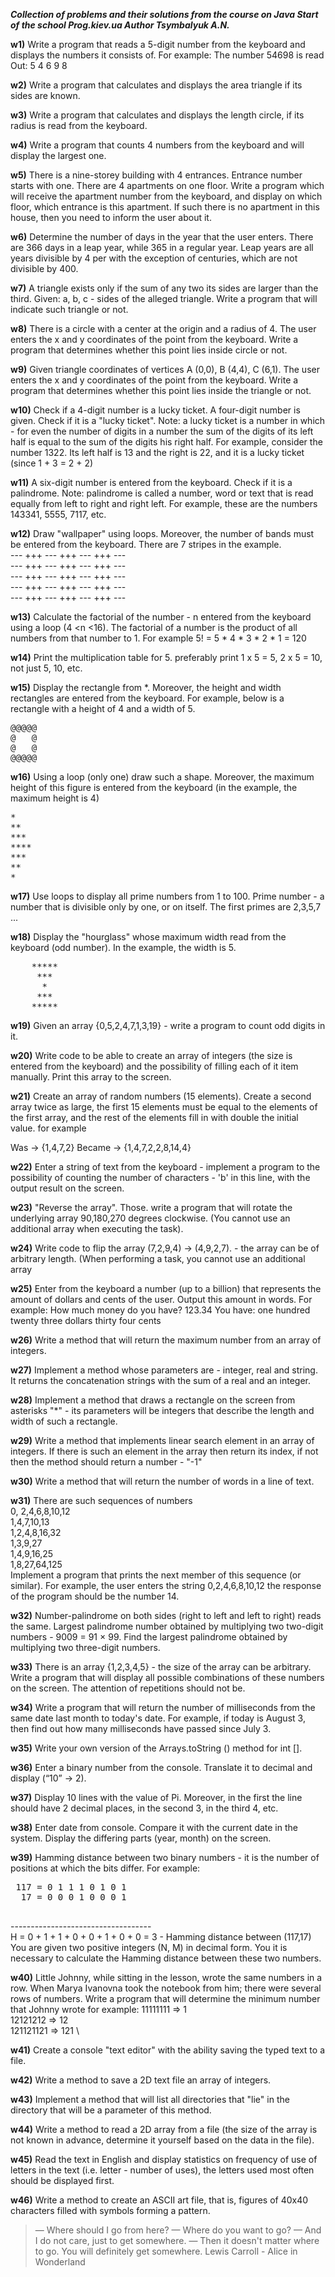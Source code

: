 ***Collection of problems and their solutions from the course on Java Start of the school Prog.kiev.ua
Author Tsymbalyuk A.N.***

**w1)** Write a program that reads a 5-digit number from the keyboard
and displays the numbers it consists of.
For example: The number 54698 is read Out:
5 4 6 9 8

**w2)** Write a program that calculates and displays the area
triangle if its sides are known.

**w3)** Write a program that calculates and displays the length
circle, if its radius is read from the keyboard.

**w4)** Write a program that counts 4 numbers from the keyboard and
will display the largest one.

**w5)** There is a nine-storey building with 4 entrances. Entrance number
starts with one. There are 4 apartments on one floor. Write a program
which will receive the apartment number from the keyboard, and display on
which floor, which entrance is this apartment. If such
there is no apartment in this house, then you need to inform the user about it.


**w6)** Determine the number of days in the year that the user enters.
There are 366 days in a leap year, while 365 in a regular year.
Leap years are all years divisible by 4 per
with the exception of centuries, which are not divisible by 400.

**w7)** A triangle exists only if the sum of any two
its sides are larger than the third. Given: a, b, c - sides of the alleged
triangle. Write a program that will indicate such
triangle or not.

**w8)** There is a circle with a center at the origin and a radius of 4.
The user enters the x and y coordinates of the point from the keyboard.
Write a program that determines whether this point lies inside
circle or not.

**w9)** Given triangle coordinates of vertices А (0,0), В (4,4), С (6,1).
The user enters the x and y coordinates of the point from the keyboard.
Write a program that determines whether this point lies inside the triangle or not.

**w10)** Check if a 4-digit number is a lucky ticket.
A four-digit number is given. Check if it is a "lucky ticket".
Note: a lucky ticket is a number in which - for even
the number of digits in a number the sum of the digits of its left half is equal to the sum of the digits
his right half. For example, consider the number 1322. Its left half
is 13 and the right is 22, and it is a lucky ticket (since 1 + 3 = 2 + 2)

**w11)** A six-digit number is entered from the keyboard.
Check if it is a palindrome. Note: palindrome is called
a number, word or text that is read equally from left to right and right
left. For example, these are the numbers 143341, 5555, 7117, etc.

**w12)** Draw "wallpaper" using loops.
Moreover, the number of bands must be entered from the keyboard.
There are 7 stripes in the example. \
--- +++ --- +++ --- +++ --- \
--- +++ --- +++ --- +++ --- \
--- +++ --- +++ --- +++ --- \
--- +++ --- +++ --- +++ --- \
--- +++ --- +++ --- +++ ---

**w13)** Calculate the factorial of the number - n entered from the keyboard using a loop
(4 <n <16). The factorial of a number is the product of all numbers from that number to 1.
For example 5! = 5 * 4 * 3 * 2 * 1 = 120

**w14)** Print the multiplication table for 5. preferably print
1 x 5 = 5, 2 x 5 = 10, not just 5, 10, etc.

**w15)** Display the rectangle from *. Moreover, the height and width
rectangles are entered from the keyboard. For example, below is a rectangle
with a height of 4 and a width of 5.
<pre>
@@@@@
@   @
@   @
@@@@@
</pre>

**w16)** Using a loop (only one) draw such a shape. Moreover, the maximum height of this figure is entered from the keyboard (in the example, the maximum height is 4)
<pre>
*
**
***
****
***
**
*
</pre>


**w17)** Use loops to display all prime numbers from 1 to 100.
Prime number - a number that is divisible only by one, or
on itself. The first primes are 2,3,5,7 ...

**w18)** Display the "hourglass" whose maximum width
read from the keyboard (odd number). In the example, the width is 5.
<pre>
    *****
     ***
      *
     ***
    *****
</pre>

**w19)** Given an array {0,5,2,4,7,1,3,19} - write a program to count
odd digits in it.

**w20)** Write code to be able to create an array of integers
(the size is entered from the keyboard) and the possibility of filling each of it
item manually. Print this array to the screen.

**w21)** Create an array of random numbers (15 elements).
Create a second array twice as large, the first 15 elements
must be equal to the elements of the first array, and the rest of the elements
fill in with double the initial value. for example

Was → {1,4,7,2}
Became → {1,4,7,2,2,8,14,4}

**w22)** Enter a string of text from the keyboard - implement a program to
the possibility of counting the number of characters - 'b' in this line, with the output
result on the screen.

**w23)** "Reverse the array". Those. write a program that
will rotate the underlying array 90,180,270 degrees clockwise.
(You cannot use an additional array when executing the task).

**w24)** Write code to flip the array
(7,2,9,4) -> (4,9,2,7). - the array can be of arbitrary length.
 (When performing a task, you cannot use an additional array
 
**w25)** Enter from the keyboard a number (up to a billion) that represents
 the amount of dollars and cents of the user. Output this amount in words.
 For example:
 How much money do you have?
 123.34
 You have: one hundred twenty three dollars thirty four cents
 
 **w26)** Write a method that will return the maximum number from an array of integers.
 
 **w27)** Implement a method whose parameters are -
 integer, real and string. It returns the concatenation
 strings with the sum of a real and an integer.
 
 **w28)** Implement a method that draws a rectangle on the screen from
 asterisks "*" - its parameters will be integers that
 describe the length and width of such a rectangle.
 
 **w29)** Write a method that implements linear search
 element in an array of integers. If there is such an element in the array then
 return its index, if not then the method should return a number - "-1"
 
 **w30)** Write a method that will return the number of words in a line of text.
 
 **w31)** There are such sequences of numbers \
 0, 2,4,6,8,10,12 \
 1,4,7,10,13 \
 1,2,4,8,16,32 \
 1,3,9,27 \
 1,4,9,16,25 \
 1,8,27,64,125 \
 Implement a program that prints the next member of this sequence
 (or similar). For example, the user enters the string 0,2,4,6,8,10,12
 the response of the program should be the number 14.
 
 **w32)** Number-palindrome on both sides (right to left and left to right)
 reads the same. Largest palindrome number obtained
 by multiplying two two-digit numbers - 9009 = 91 × 99.
 Find the largest palindrome obtained by multiplying two three-digit numbers.
 
 **w33)** There is an array {1,2,3,4,5} - the size of the array can be arbitrary.
 Write a program that will display all possible combinations of these numbers on the screen.
 The attention of repetitions should not be.
 
 **w34)** Write a program that will return the number of milliseconds
 from the same date last month to today's date.
 For example, if today is August 3, then find out how many milliseconds have passed since July 3.
 
 **w35)** Write your own version of the Arrays.toString () method for int [].
 
 **w36)** Enter a binary number from the console. Translate it to
 decimal and display (“10” -> 2).
 
 **w37)** Display 10 lines with the value of Pi. Moreover, in the first
 the line should have 2 decimal places, in the second 3, in the third 4, etc.
 
 **w38)** Enter date from console. Compare it with the current date in the system.
 Display the differing parts (year, month) on the screen.
 
 **w39)** Hamming distance between two binary numbers -
 it is the number of positions at which the bits differ.
 For example: 
 <pre>
 117 = 0 1 1 1 0 1 0 1
  17 = 0 0 0 1 0 0 0 1
  </pre>
 ----------------------------------- \
 H = 0 + 1 + 1 + 0 + 0 + 1 + 0 + 0 = 3 - Hamming distance between (117,17)
 You are given two positive integers (N, M) in decimal form. You
 it is necessary to calculate the Hamming distance between these two
 numbers.
 
 **w40)** Little Johnny, while sitting in the lesson, wrote the same numbers in a row. When Marya
 Ivanovna took the notebook from him; there were several rows of numbers. Write
 a program that will determine the minimum number that Johnny wrote for example:
 11111111 => 1 \
 12121212 => 12 \
 121121121 => 121 \
 
 **w41)** Create a console "text editor" with the ability
 saving the typed text to a file.
 
 **w42)** Write a method to save a 2D text file
 an array of integers.
 
 **w43)** Implement a method that will list all
 directories that "lie" in the directory that will be a parameter of this method.
 
 **w44)** Write a method to read a 2D array from a file
 (the size of the array is not known in advance, determine it yourself based on the data in the file).
 
 **w45)** Read the text in English and display statistics on
 frequency of use of letters in the text (i.e. letter - number of uses),
 the letters used most often should be displayed first.
 
 **w46)** Write a method to create an ASCII art file,
 that is, figures of 40x40 characters filled with symbols forming a pattern.
 
 
 
> — Where should I go from here?
— Where do you want to go?
— And I do not care, just to get somewhere.
— Then it doesn't matter where to go. You will definitely get somewhere.
Lewis Carroll - Alice in Wonderland